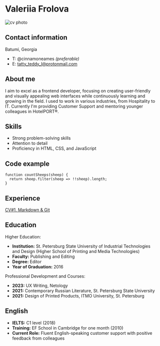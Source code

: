 # Valeriia Frolova
![cv photo](https://pbs.twimg.com/media/GOCDsF2W4AEquDY?format=jpg&name=small)

## Contact information
Batumi, Georgia
* T: @cinnamoneames _(preferable)_
* E: tatty_teddy_l@protonmail.com

## About me
I aim to excel as a frontend developer, focusing on creating user-friendly and visually appealing web interfaces while continuously learning and growing in the field. I used to work in various industries, from Hospitality to IT. Currently I'm providing Customer Support and mentoring younger colleagues in HotelPORT®.

## Skills
* Strong problem-solving skills
* Attention to detail
* Proficiency in HTML, CSS, and JavaScript

## Code example

```
function countSheeps(sheep) {
  return sheep.filter(sheep => !!sheep).length;
}
```

## Experience
[CV#1. Markdown & Git](https://zlelya.github.io/rsschool-cv/cv)

## Education
Higher Education:

- **Institution:** St. Petersburg State University of Industrial Technologies and Design (Higher School of Printing and Media Technologies)
- **Faculty:** Publishing and Editing
- **Degree:** Editor
- **Year of Graduation:** 2016

Professional Development and Courses:

- **2023:** UX Writing, Netology
- **2021:** Contemporary Russian Literature, St. Petersburg State University
- **2021:** Design of Printed Products, ITMO University, St. Petersburg

## English

- **IELTS:** C1 level (2018)
- **Training:** EF School in Cambridge for one month (2010)
- **Current Role:** Fluent English-speaking customer support with positive feedback from colleagues
